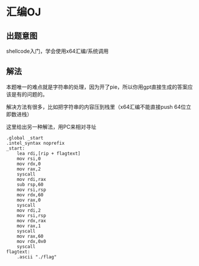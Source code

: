 # 汇编OJ

## 出题意图

shellcode入门，学会使用x64汇编/系统调用

## 解法

本题唯一的难点就是字符串的处理，因为开了pie，所以你用gpt直接生成的答案应该是有的问题的。

解决方法有很多，比如把字符串的内容压到栈里（x64汇编不能直接push 64位立即数进栈）

这里给出另一种解法，用PC来相对寻址

```assembly
.global _start
.intel_syntax noprefix
_start:
    lea rdi,[rip + flagtext]
    mov rsi,0
    mov rdx,0
    mov rax,2
    syscall
    mov rdi,rax
    sub	rsp,60
    mov rsi,rsp
    mov rdx,60
    mov rax,0
    syscall
    mov rdi,2
    mov rsi,rsp
    mov rdx,rax
    mov rax,1
    syscall
    mov rax,60
    mov rdx,0x0
    syscall
flagtext:
	.ascii "./flag"
```


